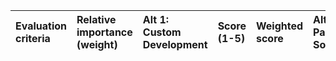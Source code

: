 | Evaluation criteria	                     | Relative importance (weight) | Alt 1: Custom Development | Score (1-5) | Weighted score | Alt 2: Packaged Software | Score (1-5) | Weighted score | Alt 3: Outsourcing | Score (1-5) | Weighted score |
| :----------------------------------------- | :--------------------------- | :------------------------ | :---------- | :------------- | :----------------------- | :---------- | :------------- | :----------------- | :---------- | :------------- |

